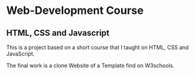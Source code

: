 # Web-Development Course
## HTML, CSS and Javascript

This is a project based on a short course that I taught on HTML, CSS and JavaScript.

The final work is a clone Website of a Template find on W3schools.
